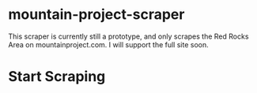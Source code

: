 # mountain-project-scraper
This scraper is currently still a prototype, and only scrapes the Red Rocks Area on mountainproject.com. I will support the full site soon.

# Start Scraping
```scrapy crawl areas_routes
